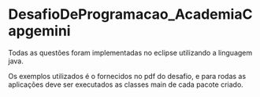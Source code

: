 # DesafioDeProgramacao_AcademiaCapgemini

Todas as questões foram implementadas no eclipse utilizando a linguagem java. 
	
Os exemplos utilizados é o fornecidos no pdf do desafio, e para rodas as aplicações deve ser executados as classes main de cada pacote criado.
